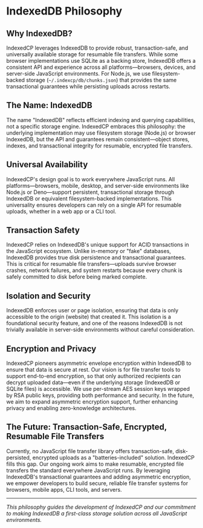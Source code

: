 # IndexedDB Philosophy

## Why IndexedDB?

IndexedCP leverages IndexedDB to provide robust, transaction-safe, and universally available storage for resumable file transfers. While some browser implementations use SQLite as a backing store, IndexedDB offers a consistent API and experience across all platforms—browsers, devices, and server-side JavaScript environments. For Node.js, we use filesystem-backed storage (`~/.indexcp/db/chunks.json`) that provides the same transactional guarantees while persisting uploads across restarts.

## The Name: IndexedDB

The name "IndexedDB" reflects efficient indexing and querying capabilities, not a specific storage engine. IndexedCP embraces this philosophy: the underlying implementation may use filesystem storage (Node.js) or browser IndexedDB, but the API and guarantees remain consistent—object stores, indexes, and transactional integrity for resumable, encrypted file transfers.

## Universal Availability

IndexedCP's design goal is to work everywhere JavaScript runs. All platforms—browsers, mobile, desktop, and server-side environments like Node.js or Deno—support persistent, transactional storage through IndexedDB or equivalent filesystem-backed implementations. This universality ensures developers can rely on a single API for resumable uploads, whether in a web app or a CLI tool.

## Transaction Safety

IndexedCP relies on IndexedDB's unique support for ACID transactions in the JavaScript ecosystem. Unlike in-memory or "fake" databases, IndexedDB provides true disk persistence and transactional guarantees. This is critical for resumable file transfers—uploads survive browser crashes, network failures, and system restarts because every chunk is safely committed to disk before being marked complete.

## Isolation and Security

IndexedDB enforces user or page isolation, ensuring that data is only accessible to the origin (website) that created it. This isolation is a foundational security feature, and one of the reasons IndexedDB is not trivially available in server-side environments without careful consideration.

## Encryption and Privacy

IndexedCP pioneers asymmetric envelope encryption within IndexedDB to ensure that data is secure at rest. Our vision is for file transfer tools to support end-to-end encryption, so that only authorized recipients can decrypt uploaded data—even if the underlying storage (IndexedDB or SQLite files) is accessible. We use per-stream AES session keys wrapped by RSA public keys, providing both performance and security. In the future, we aim to expand asymmetric encryption support, further enhancing privacy and enabling zero-knowledge architectures.

## The Future: Transaction-Safe, Encrypted, Resumable File Transfers

Currently, no JavaScript file transfer library offers transaction-safe, disk-persisted, encrypted uploads as a "batteries-included" solution. IndexedCP fills this gap. Our ongoing work aims to make resumable, encrypted file transfers the standard everywhere JavaScript runs. By leveraging IndexedDB's transactional guarantees and adding asymmetric encryption, we empower developers to build secure, reliable file transfer systems for browsers, mobile apps, CLI tools, and servers.

---

*This philosophy guides the development of IndexedCP and our commitment to making IndexedDB a first-class storage solution across all JavaScript environments.*
